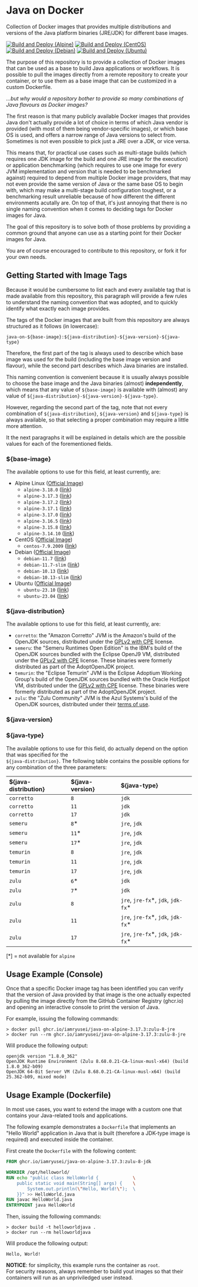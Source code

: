 # Java on Docker
Collection of Docker images that provides multiple distributions and versions of the Java platform binaries (JRE/JDK) for different base images.

[![Build and Deploy (Alpine)](https://github.com/iamryusei/java-on-docker/actions/workflows/continous-delivery-alpine.yml/badge.svg)](https://github.com/iamryusei/java-on-docker/actions/workflows/continous-delivery-alpine.yml)
[![Build and Deploy (CentOS)](https://github.com/iamryusei/java-on-docker/actions/workflows/continous-delivery-centos.yml/badge.svg)](https://github.com/iamryusei/java-on-docker/actions/workflows/continous-delivery-centos.yml)
[![Build and Deploy (Debian)](https://github.com/iamryusei/java-on-docker/actions/workflows/continous-delivery-debian.yml/badge.svg)](https://github.com/iamryusei/java-on-docker/actions/workflows/continous-delivery-debian.yml)
[![Build and Deploy (Ubuntu)](https://github.com/iamryusei/java-on-docker/actions/workflows/continous-delivery-ubuntu.yml/badge.svg)](https://github.com/iamryusei/java-on-docker/actions/workflows/continous-delivery-ubuntu.yml)

The purpose of this repository is to provide a collection of Docker images that can be used as a base to build Java applications
or workflows. It is possible to pull the images directly from a remote repository to create your container, or to use them as a
base image that can be customized in a custom Dockerfile.

_...but why would a repository bother to provide so many combinations of Java flavours as Docker images?_

The first reason is that many publicly available Docker images that provides Java don't actually provide
a lot of choice in terms of which Java vendor is provided (with most of them being vendor-specific images),
or which base OS is used, and offers a narrow range of Java versions to select from. Sometimes is not even
possible to pick just a JRE over a JDK, or vice versa.

This means that, for practical use cases such as multi-stage builds (which requires one JDK image for the build
and one JRE image for the execution) or application benchmarking (which requires to use one image for every JVM
implementation and version that is needed to be benchmarked against) required to depend from multiple Docker
image providers, that may not even provide the same version of Java or the same base OS to begin with, which may
make a multi-stage build configuration toughest, or a benchmarking result unreliable because of how different the
different environments acutally are.
On top of that, it's just annoying that there is no single naming convention when it comes to deciding tags for Docker images for Java.

The goal of this repository is to solve both of those problems by providing a common ground that anyone can use
as a starting point for their Docker images for Java.

You are of course encouraged to contribute to this repository, or fork it for your own needs.

## Getting Started with Image Tags
Because it would be cumbersome to list each and every available tag that is made available from this repository,
this paragraph will provide a few rules to understand the naming convention that was adopted, and to quickly
identify what exactly each image provides.

The tags of the Docker images that are built from this repository are always structured as it follows
(in lowercase):

`java-on-${base-image}:${java-distribution}-${java-version}-${java-type}`

Therefore, the first part of the tag is always used to describe which base image was used for the build
(including the base image version and flavour), while the second part describes which Java binaries are installed.

This naming convention is convenient because it is usually always possible to choose the base image and the
Java binaries (almost) **independently**, which means that any value of `${base-image}` is available with (almost)
any value of `${java-distribution}-${java-version}-${java-type}`.

However, regarding the second part of the tag, note that not every combination of `${java-distribution}`,
`${java-version}` and `${java-type}` is always available, so that selecting a proper combination may require
a little more attention.

It the next paragraphs it will be explained in details which are the possible values for each of the forementioned fields.

### ${base-image}
The available options to use for this field, at least currently, are:
- Alpine Linux ([Official Image](https://hub.docker.com/_/alpine))
    - `alpine-3.18.0` ([link](https://hub.docker.com/layers/library/alpine/3.18.0/images/sha256-c0669ef34cdc14332c0f1ab0c2c01acb91d96014b172f1a76f3a39e63d1f0bda?context=explore))
    - `alpine-3.17.3` ([link](https://hub.docker.com/layers/library/alpine/3.17.3/images/sha256-b6ca290b6b4cdcca5b3db3ffa338ee0285c11744b4a6abaa9627746ee3291d8d?context=explore))
    - `alpine-3.17.2` ([link](https://hub.docker.com/layers/library/alpine/3.17.2/images/sha256-c41ab5c992deb4fe7e5da09f67a8804a46bd0592bfdf0b1847dde0e0889d2bff?context=explore))
    - `alpine-3.17.1` ([link](https://hub.docker.com/layers/library/alpine/3.17.1/images/sha256-93d5a28ff72d288d69b5997b8ba47396d2cbb62a72b5d87cd3351094b5d578a0?context=explore))
    - `alpine-3.17.0` ([link](https://hub.docker.com/layers/library/alpine/3.17.0/images/sha256-c0d488a800e4127c334ad20d61d7bc21b4097540327217dfab52262adc02380c?context=explore))
    - `alpine-3.16.5` ([link](https://hub.docker.com/layers/library/alpine/3.16.5/images/sha256-8ef0049c5c2be88227e237a18458b2d63ac324f41f3a528d16d4569cea0422c1?context=explore))
    - `alpine-3.15.8` ([link](https://hub.docker.com/layers/library/alpine/3.15.8/images/sha256-82389ea44e50c696aba18393b168a833929506f5b29b9d75eb817acceb6d54ba?context=explore))
    - `alpine-3.14.10` ([link](https://hub.docker.com/layers/library/alpine/3.14.10/images/sha256-71859b0c62df47efaeae4f93698b56a8dddafbf041778fd668bbd1ab45a864f8?context=explore))
- CentOS ([Official Image](https://hub.docker.com/_/centos))
  - `centos-7.9.2009` ([link](https://hub.docker.com/layers/library/centos/7.9.2009/images/sha256-dead07b4d8ed7e29e98de0f4504d87e8880d4347859d839686a31da35a3b532f?context=explore))
- Debian ([Official Image](https://hub.docker.com/_/debian))
  - `debian-11.7` ([link](https://hub.docker.com/layers/library/debian/11.7/images/sha256-1bf0e24813ee8306c3fba1fe074793eb91c15ee580b61fff7f3f41662bc0031d?context=explore))
  - `debian-11.7-slim` ([link](https://hub.docker.com/layers/library/debian/11.7-slim/images/sha256-ac707220fbd7b67fc19b112cee8170b41a9e97f703f588b2cdbbcdcecdd8af57?context=explore))
  - `debian-10.13` ([link](https://hub.docker.com/layers/library/debian/10.13/images/sha256-a067a9e8b39d5f19659b3bc9fd4348f6319afabd0d6ba1fe3b43df108926ea92?context=explore))
  - `debian-10.13-slim` ([link](https://hub.docker.com/layers/library/debian/10.13-slim/images/sha256-9d0fb5b9d5318bf507d4507fc846e36a55de7a1198bfc63cf12a2f7c99011efa?context=explore))
- Ubuntu ([Official Image](https://hub.docker.com/_/ubuntu)) 
  - `ubuntu-23.10` ([link](https://hub.docker.com/layers/library/ubuntu/23.10/images/sha256-3853398d8cefdc1c02ca82cd809ab3ab3851728da0de68325389b7e53eb26acd?context=explore))
  - `ubuntu-23.04` ([link](https://hub.docker.com/layers/library/ubuntu/23.04/images/sha256-ce7f6664be1081be78dfcf319cb11d7bceeef17b32df373282a66fe940e47f6d?context=explore))

### ${java-distribution}
The available options to use for this field, at least currently, are:
- `corretto`: the "Amazon Corretto" JVM is the Amazon's build of the OpenJDK sources, distributed under the [GPLv2 with CPE](https://openjdk.org/legal/gplv2+ce.html) license.
- `semeru`: the "Semeru Runtimes Open Edition" is the IBM's build of the OpenJDK sources bundled with the Eclipse OpenJ9 VM, distributed under the [GPLv2 with CPE](https://openjdk.org/legal/gplv2+ce.html) license. These binaries were formerly distributed as part of the AdoptOpenJDK project.
- `temurin`: the "Eclipse Temurin" JVM is the Eclipse Adoptium Working Group's build of the OpenJDK sources bundled with the Oracle HotSpot VM, distributed under the [GPLv2 with CPE](https://openjdk.org/legal/gplv2+ce.html) license. These binaries were formerly distributed as part of the AdoptOpenJDK project.
- `zulu`: the "Zulu Community" JVM is the Azul Systems's build of the OpenJDK sources, distributed under their [terms of use](https://www.azul.com/products/core/openjdk-terms-of-use/).

### ${java-version}
### ${java-type}
The available options to use for this field, do actually depend on the option 
that was specified for the \
`${java-distribution}`.
The following table contains the possible options for any combination of the three parameters:

| ${java-distribution} | ${java-version} | ${java-type}                         |
| :------------------- | :-------------- | :----------------------------------- |
| `corretto`           | `8`             | `jdk`                                |
| `corretto`           | `11`            | `jdk`                                |
| `corretto`           | `17`            | `jdk`                                |
| `semeru`             | `8`\*           | `jre`, `jdk`                         |
| `semeru`             | `11`\*          | `jre`, `jdk`                         |
| `semeru`             | `17`\*          | `jre`, `jdk`                         |
| `temurin`            | `8`             | `jre`, `jdk`                         |
| `temurin`            | `11`            | `jre`, `jdk`                         |
| `temurin`            | `17`            | `jre`, `jdk`                         |
| `zulu`               | `6`\*           | `jdk`                                |
| `zulu`               | `7`\*           | `jdk`                                |
| `zulu`               | `8`             | `jre`, `jre-fx`\*, `jdk`, `jdk-fx`\* |
| `zulu`               | `11`            | `jre`, `jre-fx`\*, `jdk`, `jdk-fx`\* |
| `zulu`               | `17`            | `jre`, `jre-fx`\*, `jdk`, `jdk-fx`\* |

[*] = not available for `alpine`

## Usage Example (Console)
Once that a specific Docker image tag has been identified you can verify that
the version of Java provided by that image is the one actually expected by pulling
the image directly from the GitHub Container Registry (ghcr.io) and opening an
interactive console to print the version of Java.

For example, issuing the following commands:
```
> docker pull ghcr.io/iamryusei/java-on-alpine-3.17.3:zulu-8-jre
> docker run --rm ghcr.io/iamryusei/java-on-alpine-3.17.3:zulu-8-jre
```

Will produce the following output:
```
openjdk version "1.8.0_362"
OpenJDK Runtime Environment (Zulu 8.68.0.21-CA-linux-musl-x64) (build 1.8.0_362-b09)
OpenJDK 64-Bit Server VM (Zulu 8.68.0.21-CA-linux-musl-x64) (build 25.362-b09, mixed mode)
```

## Usage Example (Dockerfile)
In most use cases, you want to extend the image with a custom one that
contains your Java-related tools and applications.

The following example demonstrates a `Dockerfile` that implements
an "Hello World" application in Java that is built (therefore a JDK-type
image is required) and executed inside the container.

First create the `Dockerfile` with the following content:
```Dockerfile
FROM ghcr.io/iamryusei/java-on-alpine-3.17.3:zulu-8-jdk

WORKDIR /opt/helloworld/
RUN echo "public class HelloWorld {             \
    public static void main(String[] args) {    \
        System.out.println(\"Hello, World!\");  \ 
    }}" >> HelloWorld.java
RUN javac HelloWorld.java
ENTRYPOINT java HelloWorld
```

Then, issuing the following commands:
```
> docker build -t helloworldjava .
> docker run --rm helloworldjava
```

Will produce the following output:
```
Hello, World!
```

**NOTICE**: for simplicity, this example runs the container as `root`.\
For security reasons, always remember to build yout images so that
their containers will run as an unpriviledged user instead.